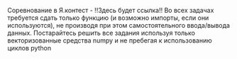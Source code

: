 Соревнование в Я.контест - !!Здесь будет ссылка!!
Во всех задачах требуется сдать только функцию (и возможно импорты, если они используются), не производя при этом самостоятельного ввода/вывода данных.
Постарайтесь решить все задания используя только векторизованные средства numpy и не пребегая к использованию циклов python
